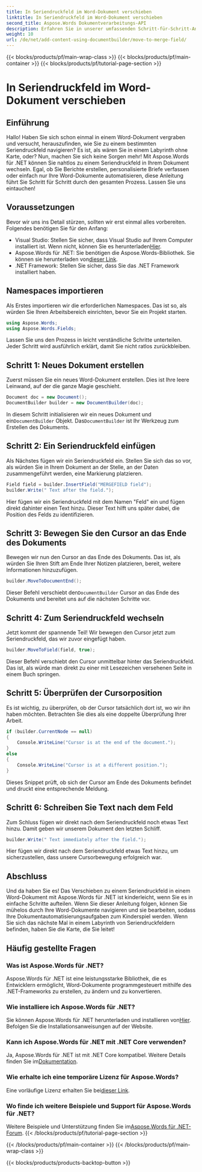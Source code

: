 ```yaml
---
title: In Seriendruckfeld im Word-Dokument verschieben
linktitle: In Seriendruckfeld im Word-Dokument verschieben
second_title: Aspose.Words Dokumentverarbeitungs-API
description: Erfahren Sie in unserer umfassenden Schritt-für-Schritt-Anleitung, wie Sie mit Aspose.Words für .NET zu einem Seriendruckfeld in einem Word-Dokument wechseln. Perfekt für .NET-Entwickler.
weight: 10
url: /de/net/add-content-using-documentbuilder/move-to-merge-field/
---
```


{{< blocks/products/pf/main-wrap-class >}}
{{< blocks/products/pf/main-container >}}
{{< blocks/products/pf/tutorial-page-section >}}

# In Seriendruckfeld im Word-Dokument verschieben

## Einführung

Hallo! Haben Sie sich schon einmal in einem Word-Dokument vergraben und versucht, herauszufinden, wie Sie zu einem bestimmten Seriendruckfeld navigieren? Es ist, als wären Sie in einem Labyrinth ohne Karte, oder? Nun, machen Sie sich keine Sorgen mehr! Mit Aspose.Words für .NET können Sie nahtlos zu einem Seriendruckfeld in Ihrem Dokument wechseln. Egal, ob Sie Berichte erstellen, personalisierte Briefe verfassen oder einfach nur Ihre Word-Dokumente automatisieren, diese Anleitung führt Sie Schritt für Schritt durch den gesamten Prozess. Lassen Sie uns eintauchen!

## Voraussetzungen

Bevor wir uns ins Detail stürzen, sollten wir erst einmal alles vorbereiten. Folgendes benötigen Sie für den Anfang:

-  Visual Studio: Stellen Sie sicher, dass Visual Studio auf Ihrem Computer installiert ist. Wenn nicht, können Sie es herunterladen[Hier](https://visualstudio.microsoft.com/).
-  Aspose.Words für .NET: Sie benötigen die Aspose.Words-Bibliothek. Sie können sie herunterladen von[dieser Link](https://releases.aspose.com/words/net/).
- .NET Framework: Stellen Sie sicher, dass Sie das .NET Framework installiert haben.

## Namespaces importieren

Als Erstes importieren wir die erforderlichen Namespaces. Das ist so, als würden Sie Ihren Arbeitsbereich einrichten, bevor Sie ein Projekt starten.

```csharp
using Aspose.Words;
using Aspose.Words.Fields;
```

Lassen Sie uns den Prozess in leicht verständliche Schritte unterteilen. Jeder Schritt wird ausführlich erklärt, damit Sie nicht ratlos zurückbleiben.

## Schritt 1: Neues Dokument erstellen

Zuerst müssen Sie ein neues Word-Dokument erstellen. Dies ist Ihre leere Leinwand, auf der die ganze Magie geschieht.

```csharp
Document doc = new Document();
DocumentBuilder builder = new DocumentBuilder(doc);
```

 In diesem Schritt initialisieren wir ein neues Dokument und ein`DocumentBuilder` Objekt. Das`DocumentBuilder` ist Ihr Werkzeug zum Erstellen des Dokuments.

## Schritt 2: Ein Seriendruckfeld einfügen

Als Nächstes fügen wir ein Seriendruckfeld ein. Stellen Sie sich das so vor, als würden Sie in Ihrem Dokument an der Stelle, an der Daten zusammengeführt werden, eine Markierung platzieren.

```csharp
Field field = builder.InsertField("MERGEFIELD field");
builder.Write(" Text after the field.");
```

Hier fügen wir ein Seriendruckfeld mit dem Namen "Feld" ein und fügen direkt dahinter einen Text hinzu. Dieser Text hilft uns später dabei, die Position des Felds zu identifizieren.

## Schritt 3: Bewegen Sie den Cursor an das Ende des Dokuments

Bewegen wir nun den Cursor an das Ende des Dokuments. Das ist, als würden Sie Ihren Stift am Ende Ihrer Notizen platzieren, bereit, weitere Informationen hinzuzufügen.

```csharp
builder.MoveToDocumentEnd();
```

 Dieser Befehl verschiebt den`DocumentBuilder` Cursor an das Ende des Dokuments und bereitet uns auf die nächsten Schritte vor.

## Schritt 4: Zum Seriendruckfeld wechseln

Jetzt kommt der spannende Teil! Wir bewegen den Cursor jetzt zum Seriendruckfeld, das wir zuvor eingefügt haben.

```csharp
builder.MoveToField(field, true);
```

Dieser Befehl verschiebt den Cursor unmittelbar hinter das Seriendruckfeld. Das ist, als würde man direkt zu einer mit Lesezeichen versehenen Seite in einem Buch springen.

## Schritt 5: Überprüfen der Cursorposition

Es ist wichtig, zu überprüfen, ob der Cursor tatsächlich dort ist, wo wir ihn haben möchten. Betrachten Sie dies als eine doppelte Überprüfung Ihrer Arbeit.

```csharp
if (builder.CurrentNode == null)
{
    Console.WriteLine("Cursor is at the end of the document.");
}
else
{
    Console.WriteLine("Cursor is at a different position.");
}
```

Dieses Snippet prüft, ob sich der Cursor am Ende des Dokuments befindet und druckt eine entsprechende Meldung.

## Schritt 6: Schreiben Sie Text nach dem Feld

Zum Schluss fügen wir direkt nach dem Seriendruckfeld noch etwas Text hinzu. Damit geben wir unserem Dokument den letzten Schliff.

```csharp
builder.Write(" Text immediately after the field.");
```

Hier fügen wir direkt nach dem Seriendruckfeld etwas Text hinzu, um sicherzustellen, dass unsere Cursorbewegung erfolgreich war.

## Abschluss

Und da haben Sie es! Das Verschieben zu einem Seriendruckfeld in einem Word-Dokument mit Aspose.Words für .NET ist kinderleicht, wenn Sie es in einfache Schritte aufteilen. Wenn Sie dieser Anleitung folgen, können Sie mühelos durch Ihre Word-Dokumente navigieren und sie bearbeiten, sodass Ihre Dokumentautomatisierungsaufgaben zum Kinderspiel werden. Wenn Sie sich das nächste Mal in einem Labyrinth von Seriendruckfeldern befinden, haben Sie die Karte, die Sie leitet!

## Häufig gestellte Fragen

### Was ist Aspose.Words für .NET?
Aspose.Words für .NET ist eine leistungsstarke Bibliothek, die es Entwicklern ermöglicht, Word-Dokumente programmgesteuert mithilfe des .NET-Frameworks zu erstellen, zu ändern und zu konvertieren.

### Wie installiere ich Aspose.Words für .NET?
 Sie können Aspose.Words für .NET herunterladen und installieren von[Hier](https://releases.aspose.com/words/net/). Befolgen Sie die Installationsanweisungen auf der Website.

### Kann ich Aspose.Words für .NET mit .NET Core verwenden?
 Ja, Aspose.Words für .NET ist mit .NET Core kompatibel. Weitere Details finden Sie im[Dokumentation](https://reference.aspose.com/words/net/).

### Wie erhalte ich eine temporäre Lizenz für Aspose.Words?
 Eine vorläufige Lizenz erhalten Sie bei[dieser Link](https://purchase.aspose.com/temporary-license/).

### Wo finde ich weitere Beispiele und Support für Aspose.Words für .NET?
 Weitere Beispiele und Unterstützung finden Sie im[Aspose.Words für .NET-Forum](https://forum.aspose.com/c/words/8).
{{< /blocks/products/pf/tutorial-page-section >}}

{{< /blocks/products/pf/main-container >}}
{{< /blocks/products/pf/main-wrap-class >}}

{{< blocks/products/products-backtop-button >}}
